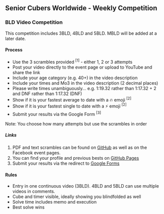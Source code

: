 ## Senior Cubers Worldwide - Weekly Competition

### BLD Video Competition

This competition includes 3BLD, 4BLD and 5BLD. MBLD will be added at a later date.

#### Process

- Use the 3 scrambles provided <sup>[1]</sup> - either 1, 2 or 3 attempts
- Post your video directly to the event page or upload to YouTube and share the link
- Include your age category (e.g. 40+) in the video description
- Include your times and Mo3 in the video description (2 decimal places)
- Please write times unambiguously...
  e.g. 1:19.32 rather than 1:17.32 + 2 and DNF rather than 1:17.32 (DNF)
- Show if it is your fastest average to date with a 🔥 emoji <sup>[2]</sup>
- Show if it is your fastest single to date with a ⚡ emoji <sup>[2]</sup>
- Submit your results via the Google Form <sup>[3]</sup>

Note: You choose how many attempts but use the scrambles in order

##### Links

1. PDF and text scrambles can be found on [GitHub](https://github.com/Logiqx/scw-comp/tree/master/docs) as well as on the Facebook event pages.
2. You can find your profile and previous bests on [GitHub Pages](../results.md)
3. Submit your results via the redirect to [Google Forms](../submit.html)

#### Rules

- Entry in one continuous video (3BLD). 4BLD and 5BLD can use multiple videos in comments.
- Cube and timer visible, ideally showing you blindfolded as well
- Solve time includes memo and execution
- Best solve wins


<!-- Global site tag (gtag.js) - Google Analytics -->

<script async src="https://www.googletagmanager.com/gtag/js?id=UA-86348435-3"></script>
<script>window.dataLayer = window.dataLayer || []; function gtag() {dataLayer.push(arguments);} gtag('js', new Date()); gtag('config', 'UA-86348435-3');</script>
